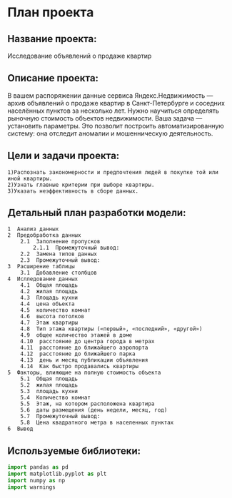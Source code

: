 # План проекта
  
## Название проекта:
Исследование объявлений о продаже квартир
    
    
## Описание проекта:
В вашем распоряжении данные сервиса Яндекс.Недвижимость — архив объявлений о продаже квартир в Санкт-Петербурге и соседних населённых пунктов за несколько лет. Нужно научиться определять рыночную стоимость объектов недвижимости. Ваша задача — установить параметры. Это позволит построить автоматизированную систему: она отследит аномалии и мошенническую деятельность. 


## Цели и задачи проекта: 
    1)Распознать закономерности и предпочтения людей в покупке той или иной квартиры. 
    2)Узнать главные критерии при выборе квартиры. 
    3)Указать неэффективность в сборе данных.
    
    
## Детальный план разработки модели:
    1  Анализ данных
    2  Предобработка данных
        2.1  Заполнение пропусков
            2.1.1  Промежуточный вывод:
        2.2  Замена типов данных
        2.3  Промежуточный вывод:
    3  Расширение таблицы
        3.1  Добавление столбцов
    4  Ислледование данных
        4.1  Общая площадь
        4.2  жилая площадь
        4.3  Площадь кухни
        4.4  цена объекта
        4.5  количество комнат
        4.6  высота потолков
        4.7  Этаж квартиры
        4.8  Тип этажа квартиры («первый», «последний», «другой»)
        4.9  общее количество этажей в доме
        4.10  расстояние до центра города в метрах
        4.11  расстояние до ближайшего аэропорта
        4.12  расстояние до ближайшего парка
        4.13  день и месяц публикации объявления
        4.14  Как быстро продавались квартиры
    5  Факторы, влияющие на полную стоимость объекта
        5.1  Общая площадь
        5.2  жилая площадь
        5.3  площадь кухни
        5.4  Количество комнат
        5.5  Этаж, на котором расположена квартира
        5.6  даты размещения (день недели, месяц, год)
        5.7  Промежуточный вывод:
        5.8  Цена квадратного метра в населенных пунктах
    6  Вывод
    
## Используемые библиотеки:
```python
import pandas as pd
import matplotlib.pyplot as plt
import numpy as np
import warnings 

